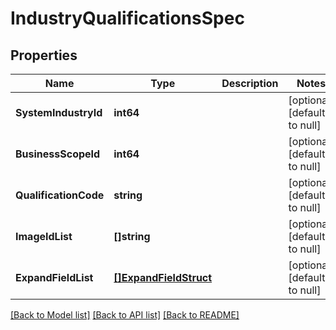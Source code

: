 # IndustryQualificationsSpec

## Properties
Name | Type | Description | Notes
------------ | ------------- | ------------- | -------------
**SystemIndustryId** | **int64** |  | [optional] [default to null]
**BusinessScopeId** | **int64** |  | [optional] [default to null]
**QualificationCode** | **string** |  | [optional] [default to null]
**ImageIdList** | **[]string** |  | [optional] [default to null]
**ExpandFieldList** | [**[]ExpandFieldStruct**](expand_field_struct.md) |  | [optional] [default to null]

[[Back to Model list]](../README.md#documentation-for-models) [[Back to API list]](../README.md#documentation-for-api-endpoints) [[Back to README]](../README.md)


